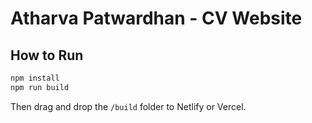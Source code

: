# Atharva Patwardhan - CV Website

## How to Run
```bash
npm install
npm run build
```

Then drag and drop the `/build` folder to Netlify or Vercel.